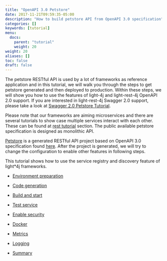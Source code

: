 ```yaml
---
title: "OpenAPI 3.0 Petstore"
date: 2017-11-21T09:59:35-05:00
description: "How to build petstore API from OpenAPI 3.0 specification"
categories: []
keywords: [tutorial]
menu:
  docs:
    parent: "tutorial"
    weight: 20
weight: 20
aliases: []
toc: false
draft: false
---
```


The petstore RESTful API is used by a lot of frameworks as reference application
and in this tutorial, we will walk you through the steps to get petstore generated
and then deployed to production. Within these steps, we will show you how to use
the features of light-4j and light-rest-4j OpenAPI 2.0 support. If you are
interested in light-rest-4j Swagger 2.0 support, please take a look at 
[Swagger 2.0 Petstore Tutorial][].

Please note that our frameworks are aiming microservices and there are several
tutorials to show case multiple services interact with each other. These can be
found at [rest tutorial][] section. The public available petstore specification
is designed as monolithic API. 


[Petstore][] is a generated RESTful API project based on OpenAPI 3.0 specification 
found [here][]. After the project is generated, we will try to change the configuration 
to enable other features in following steps.


This tutorial shows how to use the service registry and discovery feature of light*4j
frameworks. 

* [Environment preparation][]

* [Code generation][]

* [Build and start][]

* [Test service][]

* [Enable security][]

* [Docker][]

* [Metrics][]

* [Logging][]

* [Summary][]


[rest tutorial]: /tutorial/rest/
[Petstore]: https://github.com/networknt/light-example-4j/tree/master/rest/openapi/petstore
[here]: https://github.com/networknt/model-config/tree/master/rest/openapi/petstore/1.0.0
[Environment preparation]: /tutorial/rest/openapi/petstore/environment/
[Code generation]: /tutorial/rest/openapi/petstore/generate/
[Build and start]: /tutorial/rest/openapi/petstore/build/
[Test service]: /tutorial/rest/openapi/petstore/test/
[Enable security]: /tutorial/rest/openapi/petstore/security/
[Docker]: /tutorial/rest/openapi/petstore/docker/
[Metrics]: /tutorial/rest/openapi/petstore/metrics/
[Logging]: /tutorial/rest/openapi/petstore/logging/
[Summary]: /tutorial/rest/openapi/petstore/summary/
[Swagger 2.0 Petstore Tutorial]: /tutorial/rest/swagger/petstore/
